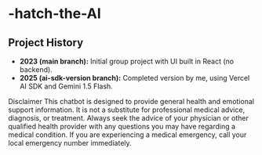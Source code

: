 # -hatch-the-AI
## Project History
- **2023 (main branch):** Initial group project with UI built in React (no backend).
- **2025 (ai-sdk-version branch):** Completed version by me, using Vercel AI SDK and Gemini 1.5 Flash.

Disclaimer
This chatbot is designed to provide general health and emotional support information. It is not a substitute for professional medical advice, diagnosis, or treatment.
Always seek the advice of your physician or other qualified health provider with any questions you may have regarding a medical condition.
If you are experiencing a medical emergency, call your local emergency number immediately.
